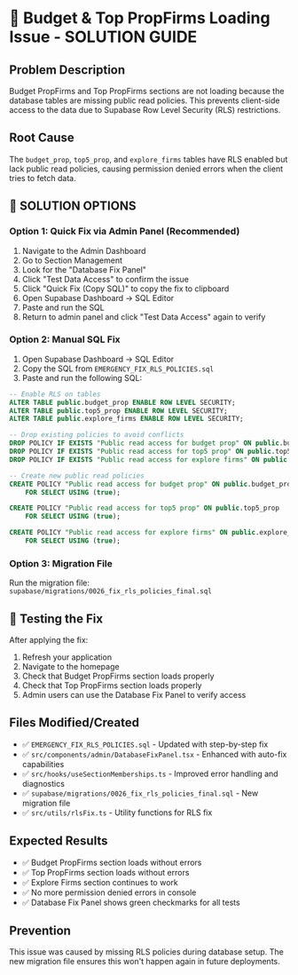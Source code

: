 # 🚨 Budget & Top PropFirms Loading Issue - SOLUTION GUIDE

## Problem Description
Budget PropFirms and Top PropFirms sections are not loading because the database tables are missing public read policies. This prevents client-side access to the data due to Supabase Row Level Security (RLS) restrictions.

## Root Cause
The `budget_prop`, `top5_prop`, and `explore_firms` tables have RLS enabled but lack public read policies, causing permission denied errors when the client tries to fetch data.

## 🔧 SOLUTION OPTIONS

### Option 1: Quick Fix via Admin Panel (Recommended)
1. Navigate to the Admin Dashboard
2. Go to Section Management
3. Look for the "Database Fix Panel"
4. Click "Test Data Access" to confirm the issue
5. Click "Quick Fix (Copy SQL)" to copy the fix to clipboard
6. Open Supabase Dashboard → SQL Editor
7. Paste and run the SQL
8. Return to admin panel and click "Test Data Access" again to verify

### Option 2: Manual SQL Fix
1. Open Supabase Dashboard → SQL Editor
2. Copy the SQL from `EMERGENCY_FIX_RLS_POLICIES.sql`
3. Paste and run the following SQL:

```sql
-- Enable RLS on tables
ALTER TABLE public.budget_prop ENABLE ROW LEVEL SECURITY;
ALTER TABLE public.top5_prop ENABLE ROW LEVEL SECURITY;
ALTER TABLE public.explore_firms ENABLE ROW LEVEL SECURITY;

-- Drop existing policies to avoid conflicts
DROP POLICY IF EXISTS "Public read access for budget prop" ON public.budget_prop;
DROP POLICY IF EXISTS "Public read access for top5 prop" ON public.top5_prop;
DROP POLICY IF EXISTS "Public read access for explore firms" ON public.explore_firms;

-- Create new public read policies
CREATE POLICY "Public read access for budget prop" ON public.budget_prop
    FOR SELECT USING (true);

CREATE POLICY "Public read access for top5 prop" ON public.top5_prop
    FOR SELECT USING (true);

CREATE POLICY "Public read access for explore firms" ON public.explore_firms
    FOR SELECT USING (true);
```

### Option 3: Migration File
Run the migration file: `supabase/migrations/0026_fix_rls_policies_final.sql`

## 🧪 Testing the Fix
After applying the fix:
1. Refresh your application
2. Navigate to the homepage
3. Check that Budget PropFirms section loads properly
4. Check that Top PropFirms section loads properly
5. Admin users can use the Database Fix Panel to verify access

## Files Modified/Created
- ✅ `EMERGENCY_FIX_RLS_POLICIES.sql` - Updated with step-by-step fix
- ✅ `src/components/admin/DatabaseFixPanel.tsx` - Enhanced with auto-fix capabilities
- ✅ `src/hooks/useSectionMemberships.ts` - Improved error handling and diagnostics
- ✅ `supabase/migrations/0026_fix_rls_policies_final.sql` - New migration file
- ✅ `src/utils/rlsFix.ts` - Utility functions for RLS fix

## Expected Results
- ✅ Budget PropFirms section loads without errors
- ✅ Top PropFirms section loads without errors
- ✅ Explore Firms section continues to work
- ✅ No more permission denied errors in console
- ✅ Database Fix Panel shows green checkmarks for all tests

## Prevention
This issue was caused by missing RLS policies during database setup. The new migration file ensures this won't happen again in future deployments.
